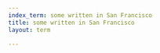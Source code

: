 ```yaml
---
index_term: some written in San Francisco
title: some written in San Francisco
layout: term

---
```

